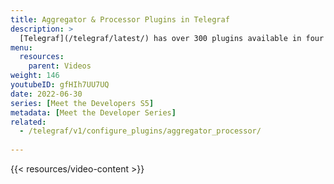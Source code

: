 ```yaml
---
title: Aggregator & Processor Plugins in Telegraf
description: >
  [Telegraf](/telegraf/latest/) has over 300 plugins available in four different categories (input, output, aggregator, and processor). Here, developer Mya Longmire talks about two of those categories, aggregators and processors, covering what they do and how to use them.
menu:
  resources:
    parent: Videos
weight: 146
youtubeID: gfHIh7UU7UQ
date: 2022-06-30
series: [Meet the Developers S5]
metadata: [Meet the Developer Series]
related: 
  - /telegraf/v1/configure_plugins/aggregator_processor/  
  
---
```


{{< resources/video-content >}}
